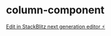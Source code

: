 # column-component

[Edit in StackBlitz next generation editor ⚡️](https://stackblitz.com/~/github.com/mjamin/column-component)